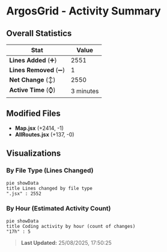 #  ArgosGrid - Activity Summary 

## Overall Statistics

| Stat                   | Value                                                             |
| ---------------------- | ----------------------------------------------------------------- |
| **Lines Added** (➕)   | 2551                                          |
| **Lines Removed** (➖) | 1                                        |
| **Net Change** (↕)    | 2550                |
| **Active Time** (⌚)   | 3 minutes |


## Modified Files
- **Map.jsx** (+2414, -1)
- **AllRoutes.jsx** (+137, -0)

## Visualizations

### By File Type (Lines Changed)

```mermaid
pie showData
title Lines changed by file type
".jsx" : 2552
```

### By Hour (Estimated Activity Count)

```mermaid
pie showData
title Coding activity by hour (count of changes)
"17h" : 5
```


> **Last Updated:** 25/08/2025, 17:50:25